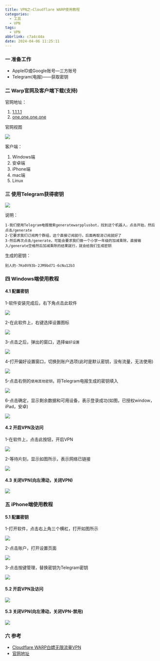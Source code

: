 ```yaml
---
title: VPN之—Cloudflare WARP使用教程
categories:
  - 工具
  - VPN
tags:
  - VPN
abbrlink: c7a4c44a
date: 2024-04-06 11:25:11
---
```

### 一 准备工作

* AppleID或Google账号—三方账号
* Telegram(电报)——获取密钥

<!--more-->

### 二 Warp官网及客户端下载(支持)

官网地址：

1. [1.1.1.1](https://1.1.1.1/)
2. [one.one.one.one](https://one.one.one.one/)

官网视图

![][00]

客户端：

1. Windows端
2. 安卓端
3. iPhone端
4. mac端
5. Linux

### 三 使用Telegram获得密钥

![][01]

说明：

```
1-我们使用Telegram电报搜索generatewarpplusbot，找到这个机器人，点击开始，然后点击/generate
2-它要求我们订阅两个群组，这个直接订阅就行，后面再取消订阅就好了
3-然后再次点击/generate，可能会要求我们做一个小学一年级的加减乘除，直接输入/generate空格然后加减乘除的结果就行，就会给我们生成密钥
```

生成的密钥：

```
别人的-7Ko0V93b-2JM9bd71-6cNu12b3
```

### 四 Windows端使用教程

#### 4.1 配置密钥

1-软件安装完成后，右下角点击此软件

![][02]

2-在此软件上，右键选择设置图标

![][03]

3-点击之后，弹出的窗口，选择`偏好设置`

![][04]

4-打开偏好设置窗口，切换到账户选项(此时是默认密钥，没有流量，无法使用)

![][05]

5-点击右侧的`使用其他密钥`，将Telegram电报生成的密钥填入

![][06]

6-点击确定，显示剩余数据和可用设备，表示登录成功(如图，已授权window，iPad，安卓)

![][07]

#### 4.2 开启VPN及访问

1-在软件上，点击此按钮，开启VPN

![][08]

2-等待片刻，显示如图所示，表示网络已链接

![][09]

#### 4.3 关闭VPN(向左滑动，关闭VPN)

![][08]

### 五 iPhone端使用教程

#### 5.1 配置密钥

1-打开软件，点击右上角三个横杠，打开如图所示

![][10]

2-点击账户，打开设置页面

![][11]

3-点击按键管理，替换密钥为Telegram密钥

![][12]

#### 5.2 开启VPN及访问

![][13]

#### 5.3 关闭VPN(向左滑动，关闭VPN-禁用)

![][14]

### 六 参考

* [Cloudflare WARP白嫖无限流量VPN](https://www.techxiaofei.com/post/vpn/warp/)
* [官网地址](https://one.one.one.one/)




[00]:https://jsd.onmicrosoft.cn/gh/PGzxc/CDN/blog-vpn/vpn-wrap-website.png
[01]:https://jsd.onmicrosoft.cn/gh/PGzxc/CDN/blog-vpn/vpn-wrap-telegram-generate.png
[02]:https://jsd.onmicrosoft.cn/gh/PGzxc/CDN/blog-vpn/vpn-wrap-choice.png
[03]:https://jsd.onmicrosoft.cn/gh/PGzxc/CDN/blog-vpn/vpn-wrap-cloudflare-setting.png
[04]:https://jsd.onmicrosoft.cn/gh/PGzxc/CDN/blog-vpn/vpn-wrap-cloudflare-preference.png
[05]:https://jsd.onmicrosoft.cn/gh/PGzxc/CDN/blog-vpn/vpn-wrap-account-default.png
[06]:https://jsd.onmicrosoft.cn/gh/PGzxc/CDN/blog-vpn/vpn-wrap-account-key-set.png
[07]:https://jsd.onmicrosoft.cn/gh/PGzxc/CDN/blog-vpn/vpn-wrap-account-login-data.png
[08]:https://jsd.onmicrosoft.cn/gh/PGzxc/CDN/blog-vpn/vpn-wrap-toggle-begin.png
[09]:https://jsd.onmicrosoft.cn/gh/PGzxc/CDN/blog-vpn/vpn-wrap-connected.png
[10]:https://jsd.onmicrosoft.cn/gh/PGzxc/CDN/blog-vpn/vpn-wrap-ios-setting.png
[11]:https://jsd.onmicrosoft.cn/gh/PGzxc/CDN/blog-vpn/vpn-wrap-ios-account.png
[12]:https://jsd.onmicrosoft.cn/gh/PGzxc/CDN/blog-vpn/vpn-wrap-ios-account-change.png
[13]:https://jsd.onmicrosoft.cn/gh/PGzxc/CDN/blog-vpn/vpn-wrap-ios-begin.png
[14]:https://jsd.onmicrosoft.cn/gh/PGzxc/CDN/blog-vpn/vpn-wrap-ios-end.png


